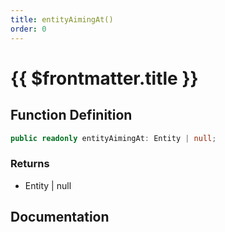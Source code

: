 ```yaml
---
title: entityAimingAt()
order: 0
---
```


# {{ $frontmatter.title }}

## Function Definition

```ts
public readonly entityAimingAt: Entity | null;
```

### Returns

* Entity | null

## Documentation

<!--@include: ./parts/entityAimingAt.md-->
